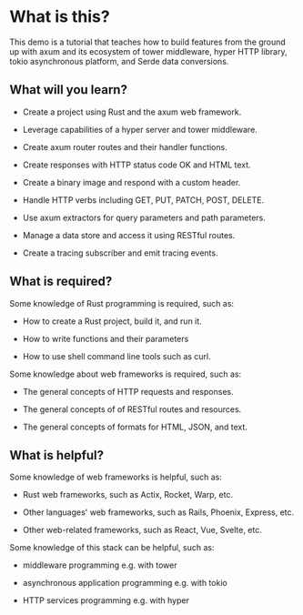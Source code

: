 # What is this?

This demo is a tutorial that teaches how to build features from the ground up
with axum and its ecosystem of tower middleware, hyper HTTP library, tokio
asynchronous platform, and Serde data conversions.

## What will you learn?

- Create a project using Rust and the axum web framework.

- Leverage capabilities of a hyper server and tower middleware.

- Create axum router routes and their handler functions.

- Create responses with HTTP status code OK and HTML text.

- Create a binary image and respond with a custom header.

- Handle HTTP verbs including GET, PUT, PATCH, POST, DELETE.

- Use axum extractors for query parameters and path parameters.

- Manage a data store and access it using RESTful routes.

- Create a tracing subscriber and emit tracing events.

## What is required?

Some knowledge of Rust programming is required, such as:

- How to create a Rust project, build it, and run it.

- How to write functions and their parameters

- How to use shell command line tools such as curl.

Some knowledge about web frameworks is required, such as:

- The general concepts of HTTP requests and responses.

- The general concepts of of RESTful routes and resources.

- The general concepts of formats for HTML, JSON, and text.

## What is helpful?

Some knowledge of web frameworks is helpful, such as:

- Rust web frameworks, such as Actix, Rocket, Warp, etc.

- Other languages' web frameworks, such as Rails, Phoenix, Express, etc.

- Other web-related frameworks, such as React, Vue, Svelte, etc.

Some knowledge of this stack can be helpful, such as:

- middleware programming e.g. with tower

- asynchronous application programming e.g. with tokio

- HTTP services programming e.g. with hyper
